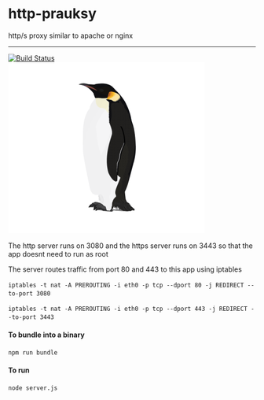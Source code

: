 http-prauksy
===
http/s proxy similar to apache or nginx
___
[![Build Status](https://travis-ci.com/mike-seagull/http-prauksy.svg?branch=master)](https://travis-ci.com/mike-seagull/http-prauksy)  
![alt text](auk.png "Auk")

The http server runs on 3080 and the https server runs on 3443 so that the app doesnt need to run as root

The server routes traffic from port 80 and 443 to this app using iptables

```iptables -t nat -A PREROUTING -i eth0 -p tcp --dport 80 -j REDIRECT --to-port 3080```

```iptables -t nat -A PREROUTING -i eth0 -p tcp --dport 443 -j REDIRECT --to-port 3443```
#### To bundle into a binary
```npm run bundle```
#### To run
```node server.js```

